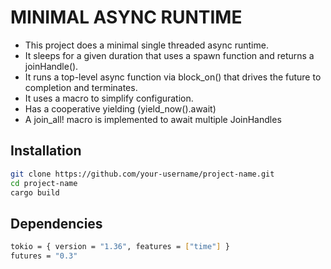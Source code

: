 # MINIMAL ASYNC RUNTIME

- This project does a minimal single threaded async runtime.
- It sleeps for a given duration that uses a spawn function and returns a joinHandle().
- It runs a top-level async function via block_on() that drives the future to completion and terminates.
- It uses a macro to simplify configuration.
- Has a cooperative yielding (yield_now().await)
- A join_all! macro is implemented to await multiple JoinHandles

##  Installation

```bash
git clone https://github.com/your-username/project-name.git
cd project-name
cargo build
```

## Dependencies

```bash
tokio = { version = "1.36", features = ["time"] }
futures = "0.3"
```
